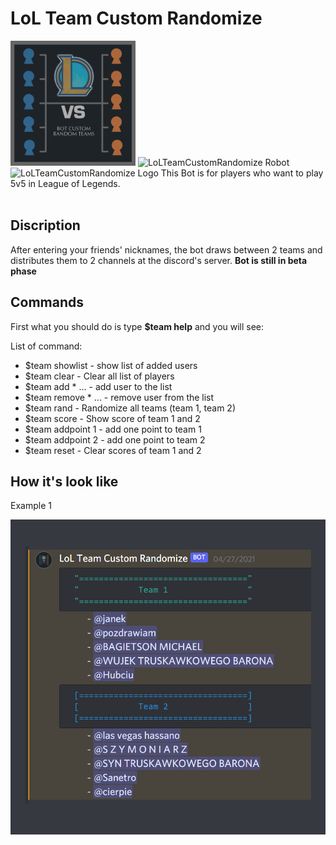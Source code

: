 # LoL Team Custom Randomize
<img src='https://github.com/sanetro/LoLTeamCustomRandomize/blob/master/img_example/logo.png?raw=true' alt="LoLTeamCustomRandomize Logo" width="200" height="200">
<img alt="LoLTeamCustomRandomize Robot" src="https://gamingsociety.pl/wp-content/uploads/article/o/3904.jpg" width="500" height="250">
<img src='' alt="LoLTeamCustomRandomize Logo" width="200" height="200">
This Bot is for players who want to play 5v5 in League of Legends.<br><br>

<h2> Discription </h2>

After entering your friends' nicknames, the bot draws between 2 teams and distributes them to 2 channels at the discord's server. <b>Bot is still in beta phase </b>

<h2> Commands </h2>

First what you should do is type <b>$team help</b> and you will see:

List of command:
<ul>
    <li> $team showlist - show list of added users </li>
    <li> $team clear - Clear all list of players </li>
    <li> $team add *<user> <user> ... - add user to the list </li>
    <li> $team remove *<user> <user> ... - remove user from the list </li>
    <li> $team rand - Randomize all teams (team 1, team 2) </li>
    <li> $team score - Show score of team 1 and 2 </li>
    <li> $team addpoint 1 - add one point to team 1 </li>
    <li> $team addpoint 2 - add one point to team 2 </li>
    <li> $team reset - Clear scores of team 1 and 2 </li>
</ul>

<h2> How it's look like </h2>
<p>Example 1</p>
<img src="https://github.com/sanetro/LoLTeamCustomRandomize/blob/master/img_example/example1.png?raw=true">
